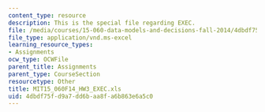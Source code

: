 ```yaml
---
content_type: resource
description: This is the special file regarding EXEC.
file: /media/courses/15-060-data-models-and-decisions-fall-2014/4dbdf75fd9a7dd6baa8fa6b863e6a5c0_MIT15_060F14_HW3_EXEC.xls
file_type: application/vnd.ms-excel
learning_resource_types:
- Assignments
ocw_type: OCWFile
parent_title: Assignments
parent_type: CourseSection
resourcetype: Other
title: MIT15_060F14_HW3_EXEC.xls
uid: 4dbdf75f-d9a7-dd6b-aa8f-a6b863e6a5c0
---
```

